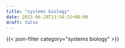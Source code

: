```yaml
---
title: "systems biology"
date: 2023-06-28T13:54:32+08:00
draft: false
---
```


{{< json-filter category="systems biology" >}}
